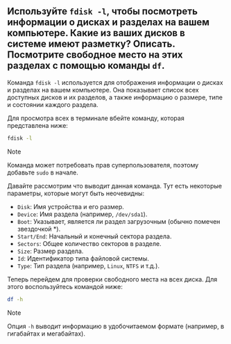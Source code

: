 ## Используйте `fdisk -l`, чтобы посмотреть информации о дисках и разделах на вашем компьютере. Какие из ваших дисков в системе имеют разметку? Описать. Посмотрите свободное место на этих разделах с помощью команды `df`.

Команда `fdisk -l` используется для отображения информации о дисках и разделах на вашем компьютере.
Она показывает список всех доступных дисков и их разделов, а также информацию о размере, типе и состоянии каждого раздела.

Для просмотра всех в терминале вбейте команду, которая представлена ниже: 

```bash
fdisk -l
```

> [!NOTE]
> Команда может потребовать прав суперпользователя, поэтому добавьте `sudo` в начале. 

Давайте рассмотрим что выводит данная команда. Тут есть некоторые параметры, которые могут быть неочевидны: 

- `Disk`: Имя устройства и его размер.
- `Device`: Имя раздела (например, `/dev/sda1`).
- `Boot`: Указывает, является ли раздел загрузочным (обычно помечен звездочкой *).
- `Start/End`: Начальный и конечный сектора раздела. 
- `Sectors`: Общее количество секторов в разделе. 
- `Size`: Размер раздела. 
- `Id`: Идентификатор типа файловой системы. 
- `Type`: Тип раздела (например, `Linux`, `NTFS` и т.д.).


Теперь перейдем для проверки свободного места на всех диска. Для этого воспользуйтесь командой ниже: 

```bash
df -h
```

> [!NOTE]
> Опция `-h` выводит информацию в удобочитаемом формате (например, в гигабайтах и мегабайтах).
